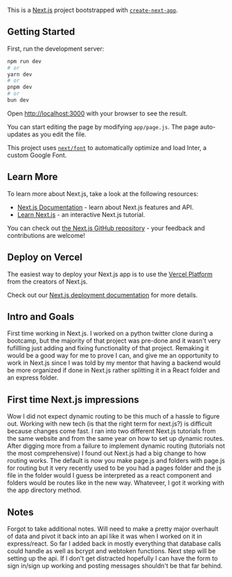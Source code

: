 This is a [Next.js](https://nextjs.org/) project bootstrapped with [`create-next-app`](https://github.com/vercel/next.js/tree/canary/packages/create-next-app).

## Getting Started

First, run the development server:

```bash
npm run dev
# or
yarn dev
# or
pnpm dev
# or
bun dev
```

Open [http://localhost:3000](http://localhost:3000) with your browser to see the result.

You can start editing the page by modifying `app/page.js`. The page auto-updates as you edit the file.

This project uses [`next/font`](https://nextjs.org/docs/basic-features/font-optimization) to automatically optimize and load Inter, a custom Google Font.

## Learn More

To learn more about Next.js, take a look at the following resources:

- [Next.js Documentation](https://nextjs.org/docs) - learn about Next.js features and API.
- [Learn Next.js](https://nextjs.org/learn) - an interactive Next.js tutorial.

You can check out [the Next.js GitHub repository](https://github.com/vercel/next.js/) - your feedback and contributions are welcome!

## Deploy on Vercel

The easiest way to deploy your Next.js app is to use the [Vercel Platform](https://vercel.com/new?utm_medium=default-template&filter=next.js&utm_source=create-next-app&utm_campaign=create-next-app-readme) from the creators of Next.js.

Check out our [Next.js deployment documentation](https://nextjs.org/docs/deployment) for more details.

## Intro and Goals

First time working in Next.js. I worked on a python twitter clone during a bootcamp, but the majority of that project was pre-done and it wasn't very fufillling just adding and fixing functionality of that project. Remaking it would be a good way for me to prove I can, and give me an opportunity to work in Next.js since I was told by my mentor that having a backend would be more organized if done in Next.js rather splitting it in a React folder and an express folder.

## First time Next.js impressions

Wow I did not expect dynamic routing to be this much of a hassle to figure out. Working with new tech (is that the right term for next.js?) is difficult because changes come fast. I ran into two different Next.js tutorials from the same website and from the same year on how to set up dynamic routes. After digging more from a failure to implement dynamic routing (tutorials not the most comprehensive) I found out Next.js had a big change to how routing works. The default is now you make page.js and folders with page.js for routing but it very recently used to be you had a pages folder and the js file in the folder would I guess be interpreted as a react component and folders would be routes like in the new way. Whateveer, I got it working with the app directory method.

## Notes

Forgot to take additional notes. Will need to make a pretty major overhault of data and pivot it back into an api like  it was when I worked on it in express/react.
So far I added back in mostly everything that database calls could handle as well as bcrypt and webtoken functions. Next step will be setting up the api. If I don't get distracted hopefully I can have the form to sign in/sign up working and posting messages shouldn't be that far behind.